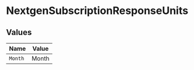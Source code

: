 # NextgenSubscriptionResponseUnits


## Values

| Name    | Value   |
| ------- | ------- |
| `Month` | Month   |